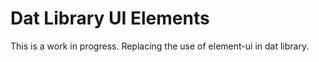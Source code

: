 # Dat Library UI Elements

This is a work in progress.
Replacing the use of element-ui in dat library.

